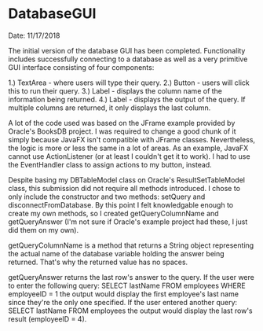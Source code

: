 # DatabaseGUI

Date: 11/17/2018

The initial version of the database GUI has been completed. Functionality includes successfully connecting to a database as well
as a very primitive GUI interface consisting of four components:

1.) TextArea - where users will type their query.
2.) Button - users will click this to run their query.
3.) Label - displays the column name of the information being returned.
4.) Label - displays the output of the query. If multiple columns are returned, it only displays the last column.

A lot of the code used was based on the JFrame example provided by Oracle's BooksDB project. I was required to change a
good chunk of it simply because JavaFX isn't compatible with JFrame classes. Nevertheless, the logic is more or less the same
in a lot of areas. As an example, JavaFX cannot use ActionListener (or at least I couldn't get it to work). I had to use the
EventHandler class to assign actions to my button, instead.

Despite basing my DBTableModel class on Oracle's ResultSetTableModel class, this submission did not require all methods
introduced. I chose to only include the constructor and two methods: setQuery and disconnectFromDatabase. By this point I felt
knowledgable enough to create my own methods, so I created getQueryColumnName and getQueryAnswer (I'm not sure if Oracle's
example project had these, I just did them on my own).

getQueryColumnName is a method that returns a String object representing the actual name of the database variable holding the
answer being returned. That's why the returned value has no spaces.

getQueryAnswer returns the last row's answer to the query. If the user were to enter the following query:
  SELECT lastName FROM employees WHERE employeeID = 1
the output would display the first employee's last name since they're the only one specified. If the user entered another query:
  SELECT lastName FROM employees
the output would display the last row's result (employeeID = 4). 
